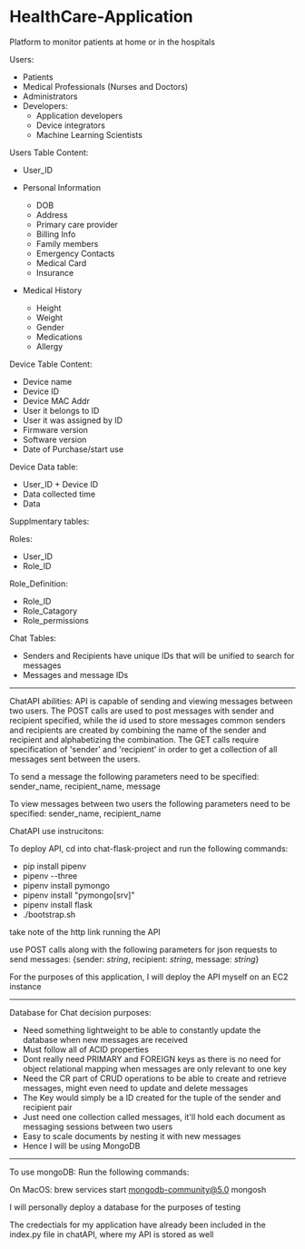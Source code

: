 # HealthCare-Application

Platform to monitor patients at home or in the hospitals

Users:
- Patients
- Medical Professionals (Nurses and Doctors)
- Administrators
- Developers:
  - Application developers 
  - Device integrators
  - Machine Learning Scientists

Users Table Content:
- User_ID
- Personal Information
  - DOB
  - Address
  - Primary care provider
  - Billing Info
  - Family members
  - Emergency Contacts
  - Medical Card
  - Insurance
   
- Medical History
  - Height 
  - Weight
  - Gender
  - Medications 
  - Allergy


Device Table Content:
- Device name
- Device ID
- Device MAC Addr
- User it belongs to ID
- User it was assigned by ID
- Firmware version
- Software version
- Date of Purchase/start use


Device Data table:
- User_ID + Device ID
- Data collected time
- Data 

Supplmentary tables:

Roles:
- User_ID
- Role_ID

Role_Definition:
- Role_ID
- Role_Catagory
- Role_permissions

Chat Tables: 
- Senders and Recipients have unique IDs that will be unified to search for messages
- Messages and message IDs 


------------------------------------------------------------------------------------------------
ChatAPI abilities:
API is capable of sending and viewing messages between two users. The POST calls are used to post messages with sender and recipient specified, while the id used to store messages common senders and recipients are created by combining the name of the sender and recipient and alphabetizing the combination. The GET calls require specification of 'sender' and 'recipient' in order to get a collection of all messages sent between the users. 

To send a message the following parameters need to be specified:
sender_name, recipient_name, message

To view messages between two users the following parameters need to be specified: 
sender_name, recipient_name


ChatAPI use instrucitons:

To deploy API, cd into chat-flask-project and run the following commands:
- pip install pipenv
- pipenv --three
- pipenv install pymongo
- pipenv install "pymongo[srv]"
- pipenv install flask
- ./bootstrap.sh

take note of the http link running the API

use POST calls along with the following parameters for json requests to send messages:
{sender: *string*, recipient: *string*, message: *string*}


For the purposes of this application, I will deploy the API myself on an EC2 instance

------------------------------------------------------------------------------------------------
Database for Chat decision purposes:

- Need something lightweight to be able to constantly update the database when new messages are received
- Must follow all of ACID properties
- Dont really need PRIMARY and FOREIGN keys as there is no need for object relational mapping when messages are only relevant to one key
- Need the CR part of CRUD operations to be able to create and retrieve messages, might even need to update and delete messages 
- The Key would simply be a ID created for the tuple of the sender and recipient pair 
- Just need one collection called messages, it'll hold each document as messaging sessions between two users
- Easy to scale documents by nesting it with new messages
- Hence I will be using MongoDB

------------------------------------------------------------------------------------------------
To use mongoDB: 
Run the following commands:

On MacOS:
brew services start mongodb-community@5.0
mongosh

I will personally deploy a database for the purposes of testing

The credectials for my application have already been included in the index.py file in chatAPI, where my API is stored as well